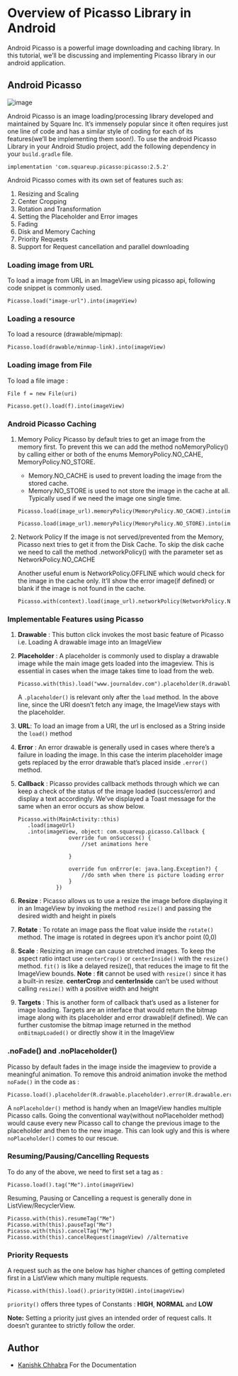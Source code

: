 # Overview of Picasso Library in Android

Android Picasso is a powerful image downloading and caching library. In this tutorial, we’ll be discussing and implementing Picasso library in our android application.

## Android Picasso

![image](https://user-images.githubusercontent.com/67221487/143472285-5075100e-88c8-4eed-a391-36e052663256.png)


Android Picasso is an image loading/processing library developed and maintained by Square Inc. It’s immensely popular since it often requires just one line of code and has a similar style of coding for each of its features(we’ll be implementing them soon!). To use the android Picasso Library in your Android Studio project, add the following dependency in your `build.gradle` file.

```
implementation 'com.squareup.picasso:picasso:2.5.2'
```

Android Picasso comes with its own set of features such as:

1. Resizing and Scaling
1. Center Cropping
1. Rotation and Transformation
1. Setting the Placeholder and Error images
1. Fading
1. Disk and Memory Caching
1. Priority Requests
1. Support for Request cancellation and parallel downloading

### Loading image from URL

To load a image from URL in an ImageView using picasso api, following code snippet is commonly used.

```
Picasso.load("image-url").into(imageView)
```

### Loading a resource
To load a resource (drawable/mipmap):

```
Picasso.load(drawable/minmap-link).into(imageView)
```


### Loading image from File

To load a file image :

```
File f = new File(uri)

Picasso.get().load(f).into(imageView)
```

### Android Picasso Caching

1. Memory Policy
    Picasso by default tries to get an image from the memory first. To prevent this we can add the method           noMemoryPolicy() by calling either or both of the enums MemoryPolicy.NO_CAHE, MemoryPolicy.NO_STORE.

    * Memory.NO_CACHE is used to prevent loading the image from the stored cache.
    * Memory.NO_STORE is used to not store the image in the cache at all. Typically used if we need the image       one single time.

    ```
    Picasso.load(image_url).memoryPolicy(MemoryPolicy.NO_CACHE).into(imageView)
    ```
    ```
    Picasso.load(image_url).memoryPolicy(MemoryPolicy.NO_STORE).into(imageView)
    ```

2. Network Policy
If the image is not served/prevented from the Memory, Picasso next tries to get it from the Disk Cache.
To skip the disk cache we need to call the method .networkPolicy() with the parameter set as NetworkPolicy.NO_CACHE

    Another useful enum is NetworkPolicy.OFFLINE which would check for the image in the cache only. It’ll show     the error image(if defined) or blank if the image is not found in the cache.

    ```
    Picasso.with(context).load(image_url).networkPolicy(NetworkPolicy.NO_CACHE).into(imageView)
    ```



### Implementable Features using Picasso

1. __Drawable__ : This button click invokes the most basic feature of Picasso i.e. Loading A drawable image into an ImageView

1. __Placeholder__ : A placeholder is commonly used to display a drawable image while the main image gets loaded        into the imageview. This is essential in cases when the image takes time to load from the web.

    ```
    Picasso.with(this).load("www.journaldev.com").placeholder(R.drawable.placeholder).into(imageView)
    ```
    
    A `.placeholder()` is relevant only after the `load` method. In the above line, since the URl doesn’t fetch any     image, the ImageView stays with the placeholder.

1. __URL__: To load an image from a URl, the url is enclosed as a String inside the `load()` method

1. __Error__ : An error drawable is generally used in cases where there’s a failure in loading the image. In this case the interim placeholder image gets replaced by the error drawable that’s placed inside `.error()` method.

1. __Callback__ : Picasso provides callback methods through which we can keep a check of the status of the image loaded (success/error) and display a text accordingly. We’ve displayed a Toast message for the same when an error occurs as show below.

    ```
    Picasso.with(MainActivity::this)
       .load(imageUrl)
       .into(imageView, object: com.squareup.picasso.Callback {
                    override fun onSuccess() {
                        //set animations here

                    }

                    override fun onError(e: java.lang.Exception?) {
                        //do smth when there is picture loading error
                    }
                })
    ```
1. __Resize__ : Picasso allows us to use a resize the image before displaying it in an ImageView by invoking the method `resize()` and passing the desired width and height in pixels

1. __Rotate__ : To rotate an image pass the float value inside the `rotate()` method. The image is rotated in degrees upon it’s anchor point (0,0)

1. __Scale__ : Resizing an image can cause stretched images. To keep the aspect ratio intact use `centerCrop()` or `centerInside()` with the `resize()` method.
`fit()` is like a delayed resize(), that reduces the image to fit the ImageView bounds.
__Note__ : __fit__ cannot be used with `resize()` since it has a built-in resize. __centerCrop__ and __centerInside__ can’t be used without calling `resize()` with a positive width and height

1. __Targets__ : This is another form of callback that’s used as a listener for image loading. Targets are an interface that would return the bitmap image along with its placeholder and error drawable(if defined). We can further customise the bitmap image returned in the method `onBitmapLoaded()` or directly show it in the ImageView

### .noFade() and .noPlaceholder()

Picasso by default fades in the image inside the imageview to provide a meaningful animation. To remove this android animation invoke the method `noFade()` in the code as :

```
Picasso.load().placeholder(R.drawable.placeholder).error(R.drawable.error).noFade().into(imageView)
```

A `noPlaceholder()` method is handy when an ImageView handles multiple Picasso calls. Going the conventional way(without noPlaceholder method) would cause every new Picasso call to change the previous image to the placeholder and then to the new image. This can look ugly and this is where `noPlaceholder()` comes to our rescue.


### Resuming/Pausing/Cancelling Requests

To do any of the above, we need to first set a tag as :

```
Picasso.load().tag("Me").into(imageView)
```

Resuming, Pausing or Cancelling a request is generally done in ListView/RecyclerView.

```
Picasso.with(this).resumeTag("Me")
Picasso.with(this).pauseTag("Me")
Picasso.with(this).cancelTag("Me")
Picasso.with(this).cancelRequest(imageView) //alternative
```

### Priority Requests

A request such as the one below has higher chances of getting completed first in a ListView which many multiple requests.

```
Picasso.with(this).load().priority(HIGH).into(imageView)
```

`priority()` offers three types of Constants : __HIGH__, __NORMAL__ and __LOW__

__Note:__ Setting a priority just gives an intended order of request calls. It doesn’t gurantee to strictly follow the order.

## Author

- [Kanishk Chhabra](https://github.com/mrkc2303/) For the Documentation
